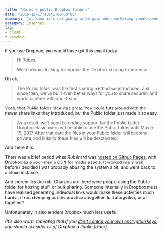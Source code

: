 ```yaml
---
title: "No more public Dropbox folders"
date: "2016-12-17T10:41:00+10:00"
summary: "You know it’s not going to be good when marketing speak comes in"
category: Internet
tag:
- cloud
- dropbox
---
```

If you use Dropbox, you would have got this email today.

> Hi Ruben,
>
> We’re always looking to improve the Dropbox sharing experience.

Uh oh.

> The Public folder was the first sharing method we introduced, and since then, we’ve built even better ways for you to share securely and work together with your team.

Yeah, that Public folder idea was great. You could futz around with the newer share links they introduced, but the Public folder just made it so easy.

> As a result, we’ll soon be ending support for the Public folder. Dropbox Basic users will be able to use the Public folder until March 15, 2017. After that date the files in your Public folder will become private, and links to these files will be deactivated.

And there it is.

There was a brief period when *Rubénerd* was [hosted on Github Pages], with Dropbox as a poor-man's CDN for media assets. It worked really well, before I decided I was probably abusing the system a bit, and went back to a cloud instance.

And therein lies the rub. Chances are there were people using the Public folder for hosting stuff, or bulk sharing. Someone internally in Dropbox must have realised generating individual links would make these activities much harder, if not stomping out the practice altogether. Is it altogether, or all together?

Unfortunately, it also renders Dropbox much less useful.

<p style="font-style:italic">(It’s also worth repeating that if you <a href="https://rubenerd.com/practical-private-dropbox-use-cases/">don't control your own encryption keys</a>, you should consider all of Dropbox a Public folder).</p>

[hosted on Github Pages]: https://rubenerd.com/goodbye-github-pages/

